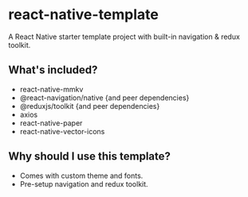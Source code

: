 # react-native-template
A React Native starter template project with built-in navigation &amp; redux toolkit.

## What's included?
* react-native-mmkv
* @react-navigation/native {and peer dependencies}
* @reduxjs/toolkit {and peer dependencies}
* axios
* react-native-paper
* react-native-vector-icons

## Why should I use this template?
* Comes with custom theme and fonts.
* Pre-setup navigation and redux toolkit.
